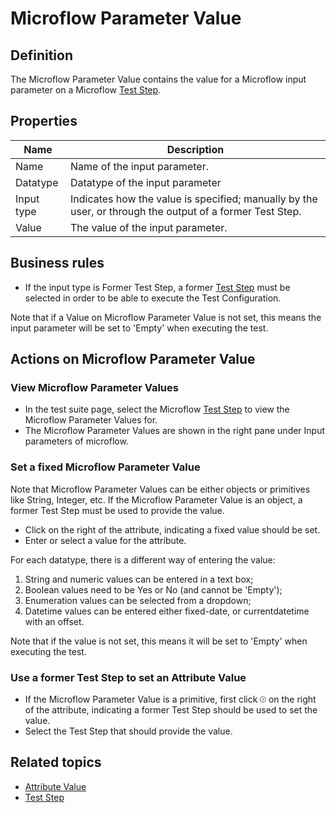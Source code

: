 # Microflow Parameter Value

## Definition

The Microflow Parameter Value contains the value for a Microflow input parameter on a Microflow [Test Step](test-step).

## Properties
| Name | Description |
| ----------- | ----------- |
| Name | Name of the input parameter. |
| Datatype | Datatype of the input parameter |
| Input type | Indicates how the value is specified; manually by the user, or through the output of a former Test Step. |
| Value | The value of the input parameter. |

## Business rules

- If the input type is Former Test Step, a former [Test Step](test-step) must be selected in order to be able to execute the Test Configuration.  

Note that if a Value on Microflow Parameter Value is not set, this means the input parameter will be set to 'Empty' when executing the test. 

## Actions on Microflow Parameter Value

### View Microflow Parameter Values
- In the test suite page, select the Microflow [Test Step](test-step) to view the Microflow Parameter Values for.
- The Microflow Parameter Values are shown in the right pane under Input parameters of microflow.

### Set a fixed Microflow Parameter Value
Note that Microflow Parameter Values can be either objects or primitives like String, Integer, etc.
If the Microflow Parameter Value is an object, a former Test Step must be used to provide the value.

- Click <i class="fas fa-keyboard"></i> on the right of the attribute, indicating a fixed value should be set.
- Enter or select a value for the attribute. 

For each datatype, there is a different way of entering the value:
1. String and numeric values can be entered in a text box;
2. Boolean values need to be Yes or No (and cannot be 'Empty');
3. Enumeration values can be selected from a dropdown;
4. Datetime values can be entered either fixed-date, or currentdatetime with an offset.

Note that if the value is not set, this means it will be set to 'Empty' when executing the test. 

### Use a former Test Step to set an Attribute Value
- If the Microflow Parameter Value is a primitive, first click <svg role="img" viewBox="0 0 512 512" width="2%" height="2%" xmlns="http://www.w3.org/2000/svg"><path fill="currentColor" d="M235.3 132.7c-6.25-6.25-16.38-6.25-22.62 0s-6.25 16.38 0 22.62L313.4 256l-100.7 100.7c-6.25 6.25-6.25 16.38 0 22.62s16.38 6.25 22.62 0l112-112C350.4 264.2 352 260.1 352 256s-1.562-8.188-4.688-11.31L235.3 132.7zM256 0C114.6 0 0 114.6 0 256s114.6 256 256 256s256-114.6 256-256S397.4 0 256 0zM256 480c-123.5 0-224-100.5-224-224s100.5-224 224-224s224 100.5 224 224S379.5 480 256 480z" class=""></path></svg> on the right of the attribute, indicating a former Test Step should be used to set the value.
- Select the Test Step that should provide the value.

## Related topics
- [Attribute Value](attribute-value)
- [Test Step](test-step)
